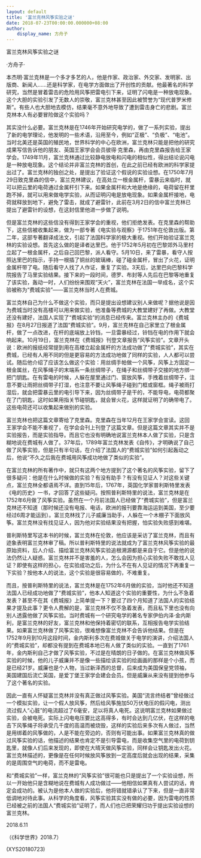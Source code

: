 ```yaml
---
layout: default
title: '富兰克林风筝实验之谜'
date: 2018-07-23T00:00:00.000000+08:00
author:
    display_name: 方舟子
---
```


富兰克林风筝实验之谜

·方舟子·

本杰明·富兰克林是一个多才多艺的人，他是作家、政治家、外交家、发明家、出版商、新闻人……还是科学家，在电学方面做出了开创性的贡献。他最著名的科学研究，当然是冒着雷击的危险用风筝把雷电引下来，证明了闪电是一种放电现象。这个大胆的实验引发了无数人的崇敬，富兰克林甚至因此被赞誉为“现代普罗米修斯”。有些人也大胆地去模仿，结果毫不意外地导致了遭到雷击身亡的悲剧。富兰克林本人有必要冒险做这个实验吗？

其实没什么必要。富兰克林是在1746年开始研究电学的，做了一系列实验，提出了新的电学理论，他发明的一些术语，沿用至今，例如“正极”、“负极”、“电池”。当时北美还是英国的殖民地，世界科学的中心在欧洲，富兰克林只能是把他的研究成果写信告诉他的朋友、英国王家学会会员彼得·克里森，再由克里森报告给王家学会。1749年11月，富兰克林通过比较静电放电和闪电的相似性，得出结论说闪电是一种放电现象。这个结论并非富兰克林的首创，在此之前已经有欧洲的科学家提出过了。富兰克林的独创之处，是提出了验证这个假说的实验设想。在1750年7月29日致克里森的信中，富兰克林建议，在高处立一根金属杆，雷暴云来临时，就可以把云里的电荷通过金属杆引下来。如果金属杆和大地是绝缘的，电荷留在杆里跑不掉，就可以用来做电学实验，从而证明闪电是放电现象。如果金属杆接地，电荷就释放到地下，避免了雷击，就成了避雷针，此前在3月2日的信中富兰克林已提出了避雷针的设想，在这封信里他进一步做了说明。

但是富兰克林的这些信没有得到王家学会的重视，他们拒绝发表。在克里森的帮助下，这些信被收集起来，做为一部专著《电实验与观察》于1751年在伦敦出版。第二年，这部专著翻译成法文，引起了法国科学家的极大重视。他们开始验证富兰克林的实验设想。首先这么做的是译者达里巴。他于1752年5月初在巴黎郊外马里村立起了一根金属杆，之后自己回巴黎，派人看守。5月10日，来了雷暴，看守人按照达里巴的指示，手持一根插了铜丝的玻璃棒，碰了碰金属杆，冒出了火花，证明金属杆带了电。随后看守人找了人作证，重复了实验。3天后，达里巴向巴黎科学院报告了马里实验结果。接下来的一段时间，德罗、布封等人先后在巴黎等地重复了该实验，轰动一时，人们纷纷来围观“天火”，富兰克林在法国一举成名，这个实验被称为“费城实验”——富兰克林当时人在费城。

富兰克林自己为什么不做这个实验，而只是提出设想建议别人来做呢？据他说是因为费城当时没有高楼可以用来做实验，他准备等费城的大教堂建好了再做。大教堂还没有建好，法国人实现了“费城实验”的消息已经传来。富兰克林主办的《费城报》在8月27日报道了法国“费城实验”。9月，富兰克林在自己家里立了根金属杆，做了一点改进，在杆的底端放上铃铛，一旦雷暴经过，铃铛在电的作用下就会响起来。10月19日，富兰克林在《费城报》刊登文章报告“风筝实验”。文章开头说：欧洲的报纸经常提到用在高楼立起金属杆的方法成功做了“费城实验”，其实在费城，已经有人用不同的但是更容易的方法成功地做了同样的实验，人人都可以尝试。随后他介绍了应该怎么做这个实验：用丝绸手帕做一个风筝，风筝上方固定一根金属丝，在风筝绳子的末端系一条丝绸带子，在绳子和丝绸带子交接的地方绑一把门钥匙。在有雷电的时候，人躲在屋里通过门、窗放风筝，手拽着丝绸带子，注意不要让雨把丝绸带子打湿，也注意不要让风筝绳子碰到门框或窗框。绳子被雨打湿后，就会把雷暴云里的电引导下来，因为丝绸带子是干的，不能导电，电荷都聚在了门钥匙，这时如果用指关节碰钥匙，就会冒火花，这样就证明了的确带电了。这些电荷还可以收集起来做别的实验。

富兰克林也把这篇文章寄给了克里森。克里森在当年12月在王家学会宣读。这回王家学会不能不重视了，在学会会刊上刊登了这篇文章。但是这篇文章其实并不是实验报告，而是实验指导。而且它也没有明确地说富兰克林本人做了实验，只是含糊地说在费城有人做了。37年后，1789年富兰克林发表《自传》，才明确说了自己做了风筝实验，但是只有半句话，在介绍了法国人的“费城实验”如何引起轰动之后，他说“不久之后我在费城用风筝成功地做了类似的实验”。

在富兰克林的所有著作中，就只有这两个地方提到了这个著名的风筝实验，留下了很多疑问：他是在什么时候做的实验？有没有助手？有没有见证人？对这些关键点，富兰克林全都语焉不详。直到15年后，1767年，英国化学家普利斯特里发表《电的历史》一书，才回答了这些疑问。按照普利斯特里的说法，富兰克林是在1752年6月做了风筝实验。虽然在一个月前法国人已经做了“费城实验”，但是富兰克林还不知道（那时候还没有电报、电话，欧洲的报刊要靠海运运到美国，至少要经过6周才能运到）。富兰克林找了儿子威廉当助手，人躲在一个木棚子下面放风筝。富兰克林没有找见证人，因为他对实验结果没有把握，怕实验失败感到难堪。

普利斯特里写这本书的时候，富兰克林在伦敦，他应该是采访了富兰克林，而且有迹象表明富兰克林审了稿。所以普利斯特里的说法就成为了富兰克林风筝实验的最原始资料，后人介绍、描绘富兰克林风筝实验追根溯源都是来自于它。但是他的说法仍然让人疑惑。富兰克林并不是害羞的人，怎么会因为担心实验失败不敢找人见证？即使有这样的担心，在实验成功之后，为什么不在有人见证的情况下再重复一下实验？按他本人的说法，这个实验是很容易做的，不难重复。

而且，按普利斯特里的说法，富兰克林是在1752年6月做的实验，当时他还不知道法国人已经成功地做了“费城实验”，他本人知道这个实验的重要性，为什么不急着发表？甚至不在其《费城报》上简单提一下？要过了四个月知道了法国人的实验结果才提及此事？更令人费解的是，富兰克林不仅不急着发表，而且私下里也没有向别人透露他做了风筝实验。当时费城有一个研究电学的著名专家伊伯内泽·金内斯利，是富兰克林的好友，富兰克林和他保持着密切的联系，互相报告电学实验结果。如果富兰克林做了风筝实验，很难想像富兰克林不会告诉他结果。但是在1752年9月到10月这段时间，金内斯利多次在费城做关于电学的演讲，介绍法国人的“费城实验”，却都没有提到在费城本地已有人做了类似的实验。一直到了1761年，金内斯利自己才做了风筝实验，不过是在晴朗的日子做的。在富兰克林做风筝实验的时候，他的儿子威廉并不是像一些描绘该实验的绘画画的那样是个小孩，而是已经21岁。威廉也是个人物，当过新泽西的总督，后来成为美国保皇党领袖，美国建国后流亡英国，是爱丁堡王家学会建会会员。但是威廉从来没有提到他参与了这个著名的实验。

因此一直有人怀疑富兰克林并没有真正做过风筝实验。美国“流言终结者”曾经做过一个模拟实验，让一个假人放风筝，然后给风筝施加50万伏电压的假闪电，测出流过假人“心脏”的电流超过了6毫安，足以将真人电死。这说明富兰克林如果做过实验，会被电死。实际上闪电电压要比这高得多，有时会达到几亿伏，在这样的电击下风筝绳子将承受几千度的高温而被烧毁，这样的实验后来多次有人做过，当然是用绑着的风筝做的，人是不能在旁边的，否则有可能出事。如果富兰克林真的做过风筝实验的话，他描述的结果也肯定不是引导雷电，而是收集空气里的电荷到钥匙里，就像人们后来发现的，即使在大晴天做风筝实验，同样会让钥匙发出火花。富兰克林描述的，更像是在任何时候放风筝放到一定高度后就会出现的结果，采集的是周围空气的电荷，而不是雷电。

和“费城实验”一样，富兰克林的“风筝实验”很可能也只是提出了一个实验设想，所以一开始他只是含糊地说在费城有人成功做过——他相信如果真有人尝试的话，肯定会成功的。被认为是他本人做的实验后，他将错就错承认了下来，但是一直非常低调地对待此事。从科学的角度看，风筝实验其实没有做的必要，因为雷电的性质已经被之前的法国人“费城实验”证明了，而人们也已把荣耀归功于提出实验设想的富兰克林。

2018.6.11

（《科学世界》2018.7）

(XYS20180723)

